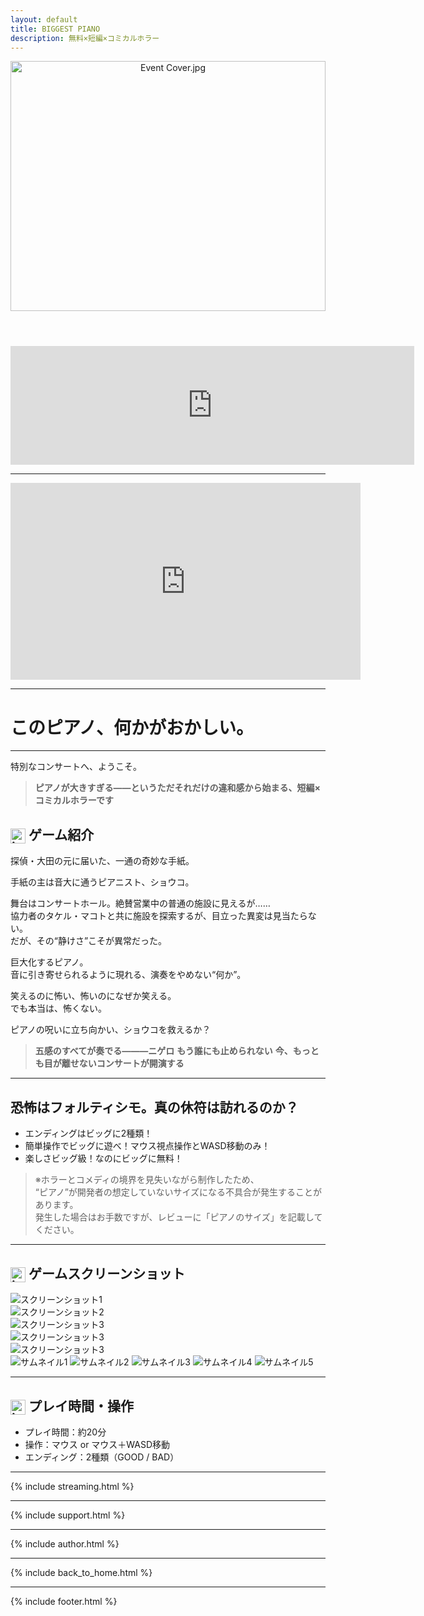 ```yaml
---
layout: default
title: BIGGEST PIANO
description: 無料×短編×コミカルホラー
---
```


<link rel="stylesheet" href="../assets/styles.css">
<link rel="icon" href="/biggest-piano/assets/favicon.png" type="image/png">

<header>
  <img src="assets/images/Event Cover.jpg" alt="Event Cover.jpg" style="width:100%; max-height: 400px; object-fit: cover;">
</header>

<div style="text-align:center;">
<iframe src="https://store.steampowered.com/widget/3822430/" frameborder="0" width="646" height="190"></iframe>
</div>

---

<div style="text-align:center;">
<iframe width="560" height="315" src="https://www.youtube.com/embed/ZFiiTSsVfk4?si=pC7dwVMWfQd1dSb8" title="YouTube video player" frameborder="0" allow="accelerometer; autoplay; clipboard-write; encrypted-media; gyroscope; picture-in-picture; web-share" referrerpolicy="strict-origin-when-cross-origin" allowfullscreen></iframe>
</div>

---

# このピアノ、何かがおかしい。

---

特別なコンサートへ、ようこそ。

> **ピアノが大きすぎる——というただそれだけの違和感から始まる、短編×コミカルホラーです**

## <img src="assets/images/icon.png" alt="icon" style="width: 24px; height: 24px; vertical-align: middle;"> ゲーム紹介

探偵・大田の元に届いた、一通の奇妙な手紙。

手紙の主は音大に通うピアニスト、ショウコ。

舞台はコンサートホール。絶賛営業中の普通の施設に見えるが……  
協力者のタケル・マコトと共に施設を探索するが、目立った異変は見当たらない。  
だが、その“静けさ”こそが異常だった。

巨大化するピアノ。  
音に引き寄せられるように現れる、演奏をやめない“何か”。

笑えるのに怖い、怖いのになぜか笑える。  
でも本当は、怖くない。

ピアノの呪いに立ち向かい、ショウコを救えるか？

> **五感のすべてが奏でる———ニゲロ**
> **もう誰にも止められない**
> **今、もっとも目が離せないコンサートが開演する**

---

## 恐怖はフォルティシモ。真の休符は訪れるのか？

- エンディングはビッグに2種類！
- 簡単操作でビッグに遊べ！マウス視点操作とWASD移動のみ！
- 楽しさビッグ級！なのにビッグに無料！

> ※ホラーとコメディの境界を見失いながら制作したため、  
> “ピアノ”が開発者の想定していないサイズになる不具合が発生することがあります。  
> 発生した場合はお手数ですが、レビューに「ピアノのサイズ」を記載してください。

---

## <img src="assets/images/icon.png" alt="icon" style="width: 24px; height: 24px; vertical-align: middle;"> ゲームスクリーンショット

<div class="slider-container">
    <div class="slide active">
        <img src="assets/images/ss1.jpg" alt="スクリーンショット1">
    </div>
    <div class="slide">
        <img src="assets/images/ss2.jpg" alt="スクリーンショット2">
    </div>
    <div class="slide">
        <img src="assets/images/ss3.jpg" alt="スクリーンショット3">
    </div>
    <div class="slide">
        <img src="assets/images/ss4.jpg" alt="スクリーンショット3">
    </div>
    <div class="slide">
        <img src="assets/images/ss5.jpg" alt="スクリーンショット3">
    </div>
    <div class="thumbnail-nav">
        <img src="assets/images/ss1.jpg" alt="サムネイル1" onclick="showSlide(0)" class="active">
        <img src="assets/images/ss2.jpg" alt="サムネイル2" onclick="showSlide(1)">
        <img src="assets/images/ss3.jpg" alt="サムネイル3" onclick="showSlide(2)">
        <img src="assets/images/ss4.jpg" alt="サムネイル4" onclick="showSlide(3)">
        <img src="assets/images/ss5.jpg" alt="サムネイル5" onclick="showSlide(4)">
    </div>
</div>

<script src="/assets/js/slider.js"></script>

---

## <img src="assets/images/icon.png" alt="icon" style="width: 24px; height: 24px; vertical-align: middle;"> プレイ時間・操作

- プレイ時間：約20分
- 操作：マウス or マウス＋WASD移動
- エンディング：2種類（GOOD / BAD）

---

{% include streaming.html %}

---

{% include support.html %}

---

{% include author.html %}

---

{% include back_to_home.html %}

---

{% include footer.html %}